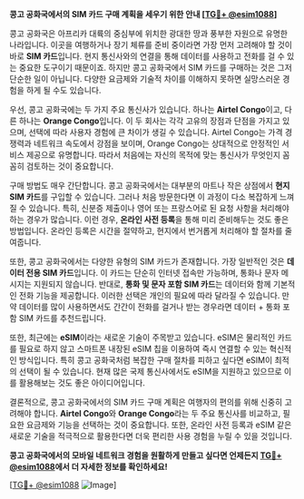 **콩고 공화국에서의 SIM 카드 구매 계획을 세우기 위한 안내 [[TG💪+ @esim1088](https://t.me/s/esim1088)]**

콩고 공화국은 아프리카 대륙의 중심부에 위치한 광대한 땅과 풍부한 자원으로 유명한 나라입니다. 이곳을 여행하거나 장기 체류를 준비 중이라면 가장 먼저 고려해야 할 것이 바로 **SIM 카드**입니다. 현지 통신사와의 연결을 통해 데이터를 사용하고 전화를 걸 수 있는 중요한 도구이기 때문이죠. 하지만 콩고 공화국에서 SIM 카드를 구매하는 것은 그저 단순한 일이 아닙니다. 다양한 요금제와 기술적 차이를 이해하지 못하면 실망스러운 경험을 하게 될 수도 있습니다.

우선, 콩고 공화국에는 두 가지 주요 통신사가 있습니다. 하나는 **Airtel Congo**이고, 다른 하나는 **Orange Congo**입니다. 이 두 회사는 각각 고유의 장점과 단점을 가지고 있으며, 선택에 따라 사용자 경험에 큰 차이가 생길 수 있습니다. Airtel Congo는 가격 경쟁력과 네트워크 속도에서 강점을 보이며, Orange Congo는 상대적으로 안정적인 서비스 제공으로 유명합니다. 따라서 처음에는 자신의 목적에 맞는 통신사가 무엇인지 꼼꼼히 검토하는 것이 중요합니다.

구매 방법도 매우 간단합니다. 콩고 공화국에서는 대부분의 마트나 작은 상점에서 **현지 SIM 카드**를 구입할 수 있습니다. 그러나 처음 방문한다면 이 과정이 다소 복잡하게 느껴질 수 있습니다. 특히, 신분증 제출이나 영어 또는 프랑스어로 된 요청 사항을 처리해야 하는 경우가 많습니다. 이런 경우, **온라인 사전 등록**을 통해 미리 준비해두는 것도 좋은 방법입니다. 온라인 등록은 시간을 절약하고, 현지에서 번거롭게 처리해야 할 절차를 줄여줍니다.

또한, 콩고 공화국에서는 다양한 유형의 SIM 카드가 존재합니다. 가장 일반적인 것은 **데이터 전용 SIM 카드**입니다. 이 카드는 단순히 인터넷 접속만 가능하며, 통화나 문자 메시지는 지원되지 않습니다. 반대로, **통화 및 문자 포함 SIM 카드**는 데이터와 함께 기본적인 전화 기능을 제공합니다. 이러한 선택은 개인의 필요에 따라 달라질 수 있습니다. 만약 데이터를 많이 사용하면서도 간간이 전화를 걸거나 받는 경우라면 데이터 + 통화 포함 SIM 카드를 추천드립니다.

또한, 최근에는 **eSIM**이라는 새로운 기술이 주목받고 있습니다. eSIM은 물리적인 카드를 필요로 하지 않고 스마트폰 내장된 eSIM 칩을 이용하여 즉시 연결할 수 있는 혁신적인 방식입니다. 특히 콩고 공화국처럼 복잡한 구매 절차를 피하고 싶다면 eSIM이 최적의 선택이 될 수 있습니다. 현재 많은 국제 통신사에서도 eSIM을 지원하고 있으므로 이를 활용해보는 것도 좋은 아이디어입니다.

결론적으로, 콩고 공화국에서의 SIM 카드 구매 계획은 여행자의 편의를 위해 신중히 고려해야 합니다. **Airtel Congo**와 **Orange Congo**라는 두 주요 통신사를 비교하고, 필요한 요금제와 기능을 선택하는 것이 중요합니다. 또한, 온라인 사전 등록과 eSIM 같은 새로운 기술을 적극적으로 활용한다면 더욱 편리한 사용 경험을 누릴 수 있을 것입니다.

**콩고 공화국에서의 모바일 네트워크 경험을 원활하게 만들고 싶다면 언제든지 [TG💪+ @esim1088](https://t.me/s/esim1088)에서 더 자세한 정보를 확인하세요!**

[[TG💪+ @esim1088](https://t.me/s/esim1088) ![Image](https://i.postimg.cc/Y0z9fWf4/image.png)]